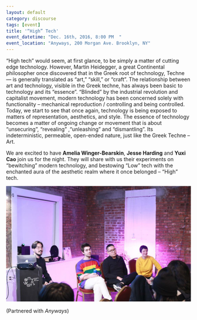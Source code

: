 ```yaml
---
layout: default
category: discourse
tags: [event]
title: '“High” Tech'
event_datetime: "Dec. 16th, 2016, 8:00 PM  "
event_location: "Anyways, 200 Morgan Ave. Brooklyn, NY"
---
```


“High tech” would seem, at first glance, to be simply a matter of cutting edge technology. However, Martin Heidegger, a great Continental philosopher once discovered that in the Greek root of technology, Techne — is generally translated as “art,” “skill,” or “craft”.  The relationship between art and technology, visible in the Greek techne, has always been basic to technology and its “essence”. “Blinded” by the industrial revolution and capitalist movement, modern technology has been concerned solely with functionality – mechanical reproduction / controlling and being controlled.  Today, we start to see that once again, technology is being exposed to matters of representation, aesthetics, and style. The essence of technology becomes a matter of ongoing change or movement that is about “unsecuring”, “revealing” ,“unleashing” and “dismantling”. Its indeterministic, permeable, open-ended nature, just like the Greek Techne – Art.

We are excited to have **Amelia Winger-Bearskin**, **Jesse Harding** and **Yuxi Cao** join us for the night. They will share with us their experiments on “bewitching” modern technology, and bestowing “Low” tech with the enchanted aura of the aesthetic realm where it once belonged – “High” tech.

![](/assets/image/di/di_16.png)



(Partnered with _Anyways_)
